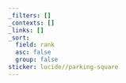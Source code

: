 ```yaml
---
_filters: []
_contexts: []
_links: []
_sort:
  field: rank
  asc: false
  group: false
sticker: lucide//parking-square
---
```

